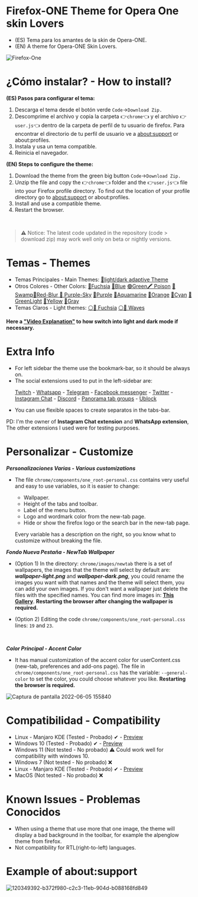 # Firefox-ONE Theme for Opera One skin Lovers 

<ul><li>(ES) Tema para los amantes de la skin de Opera-ONE.</li>
<li>(EN) A theme for Opera-ONE Skin Lovers.</li></ul>

![Firefox-One](https://github.com/Godiesc/firefox-one/assets/22057609/55e39c67-7588-456a-a30b-278f1dc4bd19)


# ¿Cómo instalar? - How to install?

<b>(ES) Pasos para configurar el tema:</b>
<ol>
   <li>Descarga el tema desde el botón verde <code>Code</code>-><code>Download Zip.</code></li>
   <li>Descomprime el archivo y copia la carpeta 👉<code>chrome</code>👈 y el archivo 👉<code>user.js</code>👈 dentro de la carpeta de perfil de tu usuario de firefox. Para encontrar el directorio de tu perfil de usuario ve a <a href="https://github.com/Godiesc/firefox-one#example-of-aboutsupport"> about:support</a> or about:profiles.</li>
   <li>Instala y usa un tema compatible.</li>
   <li>Reinicia el navegador.</li></ol>

<b>(EN) Steps to configure the theme:</b>
<ol>
   <li>Download the theme from the green big button <code>Code</code>-><code>Download Zip.</code></li> 
   <li>Unzip the file and copy the 👉<code>chrome</code>👈 folder and the 👉<code>user.js</code>👈 file into your Firefox profile directory. To find out the location of your profile directory go to <a href="https://github.com/Godiesc/firefox-one#example-of-aboutsupport"> about:support</a> or about:profiles.</li>
   <li>Install and use a compatible theme.</li>
   <li>Restart the browser.</li>
</ol>
</br>

> <p>⚠ Notice: The latest code updated in the repository (code > download zip) may work well only on beta or nightly versions.</p>

# Temas - Themes
<ul><li>Temas Principales - Main Themes: <a href="https://addons.mozilla.org/es/firefox/addon/beautiful-focused-tab/">🧿light/dark adaptive Theme</a></li>
<li> Otros Colores - Other Colors:
<a href= "https://addons.mozilla.org/es/firefox/addon/beautiful-opera-gx-fucsia/">🔴Fuchsia</a> <a href= "https://addons.mozilla.org/es/firefox/addon/beautiful-opera-gx-blue/">🔵Blue</a> <a href= "https://addons.mozilla.org/es/firefox/addon/beautiful-gx-green/" >🟢Green</a><a href= "https://addons.mozilla.org/es/firefox/addon/beautiful-poison/" >🖍 Poison</a> <a href= "https://addons.mozilla.org/es/firefox/addon/beautiful-swamp-in-autumn/" >🎑 Swamp</a><a href= "https://addons.mozilla.org/es/firefox/addon/beautiful-red-blur/">🌈Red-Blur</a><a href= "https://addons.mozilla.org/es/firefox/addon/beautiful-purple-sky/"> 🌆 Purple-Sky</a> <a href= "https://addons.mozilla.org/es/firefox/addon/opera-gx-witchcraft-purple/">💜Purple</a> <a href= "https://addons.mozilla.org/es/firefox/addon/opera-gx-electric-aquamarine/">💚Aquamarine</a> <a href= "https://addons.mozilla.org/es/firefox/addon/opera-gx-ember-orange/">🦧Orange</a> <a href= "https://addons.mozilla.org/es/firefox/addon/opera-gx-frozen-cyan/">💠Cyan</a> <a href= "https://addons.mozilla.org/es/firefox/addon/opera-gx-level-up-green/">🍏GreenLight</a> <a href= "https://addons.mozilla.org/es/firefox/addon/opera-gx-stamina-yellow/">💛Yellow</a> <a href= "https://addons.mozilla.org/es/firefox/addon/opera-gx-wizard-grey/"> 🗻Gray</a></li>
   <li>Temas Claros - Light themes: <a href="https://addons.mozilla.org/es/firefox/addon/opera-light/"> ⚪🔴 Fuchsia</a> <a href="https://addons.mozilla.org/es/firefox/addon/beautiful-waves/"> ⚪🔵 Waves</a></li></ul>
   
<p><b>Here a <a href="https://imgur.com/a/0ZASdRb">"Video Explanation"</a> to how switch into light and dark mode if necessary.</b></p>

# Extra Info
<ul>
<li> For left sidebar the theme use the bookmark-bar, so it should be always on.</li>
<li>The social extensions used to put in the left-sidebar are:
   
[Twitch](https://addons.mozilla.org/es/firefox/addon/twitch-live-channels/) - 
[Whatsapp](https://addons.mozilla.org/es/firefox/addon/chatwapp-in-sidebar/) - 
[Telegram](https://addons.mozilla.org/es/firefox/addon/telegram-in-sidebar/) -
[Facebook messenger](https://addons.mozilla.org/es/firefox/addon/messenger-sidebar-with-toolbar/) - 
[Twitter](https://addons.mozilla.org/es/firefox/addon/twitter-as-a-sidebar/) -
[Instagram Chat](https://addons.mozilla.org/es/firefox/addon/instagram-chat-in-sidebar/) -
[Discord](https://addons.mozilla.org/es/firefox/addon/discord-in-sidebar/) -
[Panorama tab groups](https://addons.mozilla.org/es/firefox/addon/panorama-tab-groups/) - 
[Ublock](https://addons.mozilla.org/es/firefox/addon/ublock-origin/) 
</li>
<li>You can use flexible spaces to create separatos in the tabs-bar.</li>
</ul>

<p>PD: I'm the owner of <b>Instagram Chat extension</b> and <b>WhatsApp extension</b>, The other extensions I used were for testing purposes.</p>

# Personalizar - Customize

<b><i>Personalizaciones Varias - Various customizations</i></b>
<ul>
<li><p>The file <code>chrome/components/one_root-personal.css</code> contains very useful and easy to use variables, so it is easier to change:</p>
<ul>
<li>Wallpaper.</li>
<li>Height of the tabs and toolbar.</li>
<li>Label of the menu button.</li>
<li>Logo and wordmark color from the new-tab page.</li>
<li>Hide or show the firefox logo or the search bar in the new-tab page.</li>
</ul>
<p>Every variable has a description on the right, so you know what to customize without breaking the file.</p></li></ul>

<b><i>Fondo Nueva Pestaña - NewTab Wallpaper</i></b>
<ul>
   <li><p>(Option 1) In the directory: <code>chrome/images/newtab</code> there is a set of wallpapers, the images that the theme will select by default are: <b><i>wallpaper-light.png</i></b> and <b><i>wallpaper-dark.png</i></b>, you could rename the images you want with that names and the theme will select them, you can add your own images. If you don't want a wallpaper just delete the files with the specified names. You can find more images in: <a href="https://imgur.com/a/j78IhJN"><b>This Gallery</b></a>. <b>Restarting the browser after changing the wallpaper is required. </b></p></li>
<li><p>(Option 2) Editing the code <code>chrome/components/one_root-personal.css</code> lines: <code>19</code> and <code>23</code>.<p></li></ul></br>

<b><i>Color Principal - Accent Color</i></b>
<ul>
<li><p>It has manual customization of the accent color for userContent.css (new-tab, preferences and add-ons page). The file in <code>chrome/components/one_root-personal.css</code> has the variable: <code>--general-color</code> to set the color, you could choose whatever you like. <b>Restarting the browser is required. </b></p></li></ul>

![Captura de pantalla 2022-06-05 155840](https://user-images.githubusercontent.com/22057609/172070426-0de79289-eaa3-4826-ac62-af6230cdf877.png)

# Compatibilidad - Compatibility

<ul>
<li>Linux - Manjaro KDE (Tested - Probado) ✔ - <a href="https://imgur.com/a/Di7Db9z">Preview</a></li>
<li>Windows 10 (Tested - Probado) ✔ - <a href="https://github.com/Godiesc/firefox-one/assets/22057609/55e39c67-7588-456a-a30b-278f1dc4bd19">Preview</a></li>
<li>Windows 11 (Not tested - No probado) ⚠  Could work well for compatibility with windows 10. </li>
<li>Windows 7 (Not tested - No probado) ❌ </li>
<li>Linux - Manjaro KDE (Tested - Probado) ✔ - <a href="https://imgur.com/a/Di7Db9z">Preview</a></li>
<li>MacOS (Not tested - No probado) ❌ </li>
</ul>

# Known Issues - Problemas Conocidos
<ul>
<li>When using a theme that use more that one image, the theme will display a bad background in the toolbar, for example the alpenglow theme from firefox.</li>
<li>Not compatibility for RTL(right-to-left) languages.</li>
</ul>

# Example of about:support

![120349392-b372f980-c2c3-11eb-904d-b088168fd849](https://user-images.githubusercontent.com/22057609/156908375-824f8679-56a5-4d09-a86f-353a7f61135e.png)
